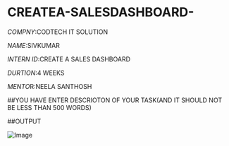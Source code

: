 # CREATEA-SALESDASHBOARD-

*COMPNY*:CODTECH IT SOLUTION

*NAME*:SIVKUMAR

*INTERN ID*:CREATE A SALES DASHBOARD

*DURTION*:4 WEEKS

*MENTO*R:NEELA SANTHOSH

##YOU HAVE ENTER DESCRIOTON OF YOUR TASK(AND IT SHOULD NOT BE LESS THAN 500 WORDS)

##OUTPUT

![Image](https://github.com/user-attachments/assets/86db6ca2-f7dd-4d82-8e37-25fcf528aa5c)
